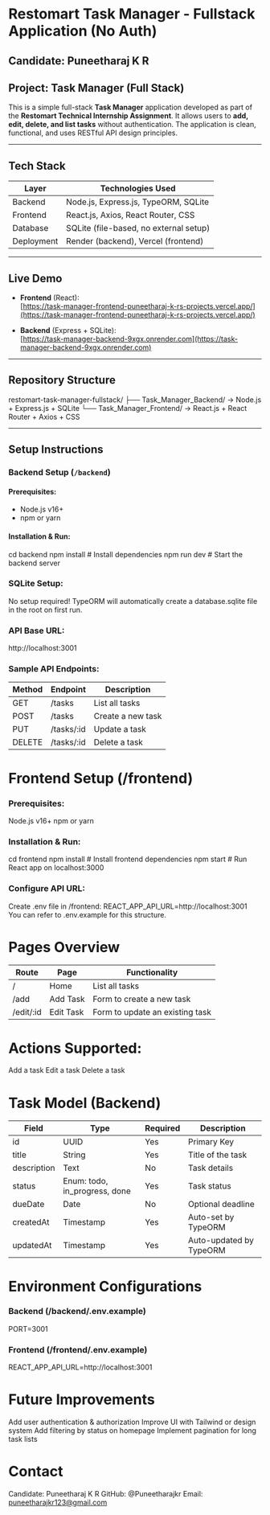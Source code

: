 #  Restomart Task Manager - Fullstack Application (No Auth)

## Candidate: Puneetharaj K R  
## Project: Task Manager (Full Stack)  
This is a simple full-stack **Task Manager** application developed as part of the **Restomart Technical Internship Assignment**. It allows users to **add, edit, delete, and list tasks** without authentication. The application is clean, functional, and uses RESTful API design principles.

---

## Tech Stack

| Layer     | Technologies Used                         |
|-----------|-------------------------------------------|
| Backend   | Node.js, Express.js, TypeORM, SQLite      |
| Frontend  | React.js, Axios, React Router, CSS        |
| Database  | SQLite (file-based, no external setup)    |
| Deployment| Render (backend), Vercel (frontend)       |

---

## Live Demo

- **Frontend** (React):  
   [https://task-manager-frontend-puneetharaj-k-rs-projects.vercel.app/](https://task-manager-frontend-puneetharaj-k-rs-projects.vercel.app/)

- **Backend** (Express + SQLite):  
   [https://task-manager-backend-9xgx.onrender.com](https://task-manager-backend-9xgx.onrender.com)

---

## Repository Structure



restomart-task-manager-fullstack/
├── Task_Manager_Backend/ → Node.js + Express.js + SQLite
└── Task_Manager_Frontend/ → React.js + React Router + Axios + CSS



---

## Setup Instructions

### Backend Setup (`/backend`)

#### Prerequisites:
- Node.js v16+
- npm or yarn

#### Installation & Run:

cd backend
npm install          # Install dependencies
npm run dev          # Start the backend server

### SQLite Setup:
No setup required!
TypeORM will automatically create a database.sqlite file in the root on first run.

### API Base URL:
http://localhost:3001

### Sample API Endpoints:
| Method | Endpoint     | Description       |
| ------ | ------------ | ----------------- |
| GET    | /tasks       | List all tasks    |
| POST   | /tasks       | Create a new task |
| PUT    | /tasks/:id   | Update a task     |
| DELETE | /tasks/:id   | Delete a task     |


# Frontend Setup (/frontend)
### Prerequisites:
Node.js v16+
npm or yarn

### Installation & Run:
cd frontend
npm install              # Install frontend dependencies
npm start                # Run React app on localhost:3000

### Configure API URL:
Create .env file in /frontend: REACT_APP_API_URL=http://localhost:3001
     You can refer to .env.example for this structure.

# Pages Overview
| Route       | Page      | Functionality                   |
| ----------- | --------- | ------------------------------- |
| /           | Home      | List all tasks                  |
| /add        | Add Task  | Form to create a new task       |
| /edit/:id   | Edit Task | Form to update an existing task |

# Actions Supported:
Add a task
Edit a task
Delete a task

# Task Model (Backend)
| Field       | Type                           | Required | Description             |
| ----------- | ------------------------------ | -------- | ----------------------- |
| id          | UUID                           | Yes      | Primary Key             |
| title       | String                         | Yes      | Title of the task       |
| description | Text                           | No       | Task details            |
| status      | Enum: todo, in\_progress, done | Yes      | Task status             |
| dueDate     | Date                           | No       | Optional deadline       |
| createdAt   | Timestamp                      | Yes      | Auto-set by TypeORM     |
| updatedAt   | Timestamp                      | Yes      | Auto-updated by TypeORM |


# Environment Configurations
### Backend (/backend/.env.example)
PORT=3001

### Frontend (/frontend/.env.example)
REACT_APP_API_URL=http://localhost:3001

# Future Improvements
Add user authentication & authorization
Improve UI with Tailwind or design system
Add filtering by status on homepage
Implement pagination for long task lists

#  Contact
Candidate: Puneetharaj K R
GitHub: @Puneetharajkr
Email: puneetharajkr123@gmail.com

